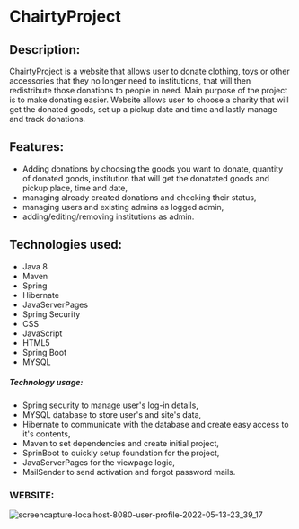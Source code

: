 # ChairtyProject

## Description:
ChairtyProject is a website that allows user to donate clothing, toys or other accessories that they no longer need to institutions, that will then redistribute those donations to people in need. Main purpose of the project is to make donating easier. Website allows user to choose a charity that will get the donated goods, set up a pickup date and time and lastly manage and track donations.

## Features:
- Adding donations by choosing the goods you want to donate, quantity of donated goods, institution that will get the donatated goods and pickup place, time and date,
- managing already created donations and checking their status,
- managing users and existing admins as logged admin,
- adding/editing/removing institutions as admin.

## Technologies used:
- Java 8
- Maven
- Spring
- Hibernate
- JavaServerPages
- Spring Security
- CSS
- JavaScript
- HTML5
- Spring Boot
- MYSQL

##### Technology usage:
- Spring security to manage user's log-in details,
- MYSQL database to store user's and site's data,
- Hibernate to communicate with the database and create easy access to it's contents,
- Maven to set dependencies and create initial project,
- SprinBoot to quickly setup foundation for the project,
- JavaServerPages for the viewpage logic,
- MailSender to send activation and forgot password mails.
### WEBSITE:
![screencapture-localhost-8080-user-profile-2022-05-13-23_39_17](https://user-images.githubusercontent.com/98467969/168393026-5ca72cbf-629d-477a-93d1-b5ff41f44aa1.png)
